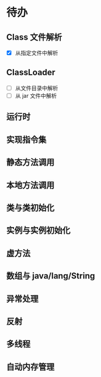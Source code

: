 # 待办

## Class 文件解析

- [x] 从指定文件中解析

## ClassLoader

- [ ] 从文件目录中解析
- [ ] 从 jar 文件中解析

## 运行时

## 实现指令集

## 静态方法调用

## 本地方法调用

## 类与类初始化

## 实例与实例初始化

## 虚方法

## 数组与 java/lang/String

## 异常处理

## 反射

## 多线程

## 自动内存管理
